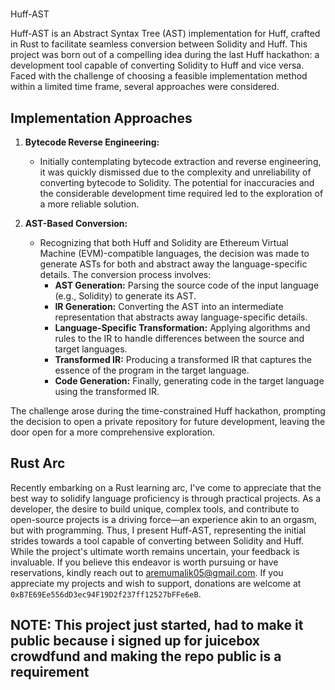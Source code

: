#   
Huff-AST

Huff-AST is an Abstract Syntax Tree (AST) implementation for Huff, crafted in Rust to facilitate seamless conversion between Solidity and Huff. This project was born out of a compelling idea during the last Huff hackathon: a development tool capable of converting Solidity to Huff and vice versa. Faced with the challenge of choosing a feasible implementation method within a limited time frame, several approaches were considered.

## Implementation Approaches

1.  **Bytecode Reverse Engineering:**
    
    -   Initially contemplating bytecode extraction and reverse engineering, it was quickly dismissed due to the complexity and unreliability of converting bytecode to Solidity. The potential for inaccuracies and the considerable development time required led to the exploration of a more reliable solution.
2.  **AST-Based Conversion:**
    
    -   Recognizing that both Huff and Solidity are Ethereum Virtual Machine (EVM)-compatible languages, the decision was made to generate ASTs for both and abstract away the language-specific details. The conversion process involves:
        -   **AST Generation:** Parsing the source code of the input language (e.g., Solidity) to generate its AST.
        -   **IR Generation:** Converting the AST into an intermediate representation that abstracts away language-specific details.
        -   **Language-Specific Transformation:** Applying algorithms and rules to the IR to handle differences between the source and target languages.
        -   **Transformed IR:** Producing a transformed IR that captures the essence of the program in the target language.
        -   **Code Generation:** Finally, generating code in the target language using the transformed IR.

The challenge arose during the time-constrained Huff hackathon, prompting the decision to open a private repository for future development, leaving the door open for a more comprehensive exploration.

## Rust Arc

Recently embarking on a Rust learning arc, I've come to appreciate that the best way to solidify language proficiency is through practical projects. As a developer, the desire to build unique, complex tools, and contribute to open-source projects is a driving force—an experience akin to an orgasm, but with programming. Thus, I present Huff-AST, representing the initial strides towards a tool capable of converting between Solidity and Huff. While the project's ultimate worth remains uncertain, your feedback is invaluable. If you believe this endeavor is worth pursuing or have reservations, kindly reach out to [aremumalik05@gmail.com](mailto:aremumalik05@gmail.com). If you appreciate my projects and wish to support, donations are welcome at `0xB7E69Ee556dD3ec94F19D2f237ff12527bFFe6eB`.

## NOTE: This project just started, had to make it public because i signed up for juicebox crowdfund and making the repo public is a requirement
